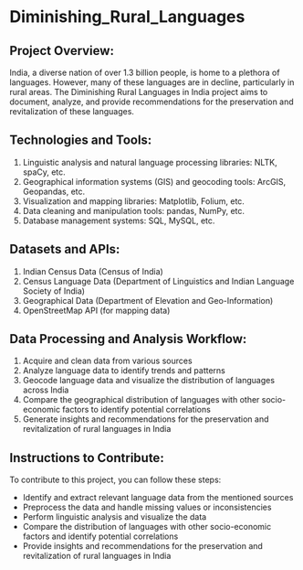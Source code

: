 # Diminishing_Rural_Languages

## Project Overview: 
India, a diverse nation of over 1.3 billion people, is home to a plethora of languages. However, many of these languages are in decline, particularly in rural areas. The Diminishing Rural Languages in India project aims to document, analyze, and provide recommendations for the preservation and revitalization of these languages.

## Technologies and Tools:
1. Linguistic analysis and natural language processing libraries: NLTK, spaCy, etc.
2. Geographical information systems (GIS) and geocoding tools: ArcGIS, Geopandas, etc.
3. Visualization and mapping libraries: Matplotlib, Folium, etc.
4. Data cleaning and manipulation tools: pandas, NumPy, etc.
5. Database management systems: SQL, MySQL, etc.

## Datasets and APIs:
1. Indian Census Data (Census of India)
2. Census Language Data (Department of Linguistics and Indian Language Society of India)
3. Geographical Data (Department of Elevation and Geo-Information)
4. OpenStreetMap API (for mapping data)

## Data Processing and Analysis Workflow:
1. Acquire and clean data from various sources
2. Analyze language data to identify trends and patterns
3. Geocode language data and visualize the distribution of languages across India
4. Compare the geographical distribution of languages with other socio-economic factors to identify potential correlations
5. Generate insights and recommendations for the preservation and revitalization of rural languages in India

## Instructions to Contribute: 
To contribute to this project, you can follow these steps:
- Identify and extract relevant language data from the mentioned sources
- Preprocess the data and handle missing values or inconsistencies
- Perform linguistic analysis and visualize the data
- Compare the distribution of languages with other socio-economic factors and identify potential correlations
- Provide insights and recommendations for the preservation and revitalization of rural languages in India
